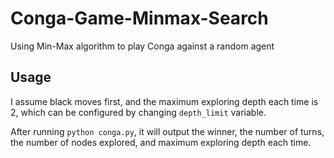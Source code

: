 # Conga-Game-Minmax-Search
Using Min-Max algorithm to play Conga against a random agent

## Usage
I assume black moves first, and the maximum exploring depth each time is 2, which can be configured by changing `depth_limit` variable.

After running `python conga.py`, it will output the winner, the number of turns, the number of nodes explored, and maximum exploring depth each time.